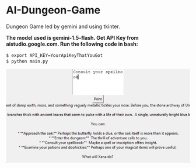 # AI-Dungeon-Game
Dungeon Game led by gemini and using tkinter.

**The model used is gemini-1.5-flash. Get API Key from aistudio.google.com. Run the following code in bash:**
```
$ export API_KEY=YourApiKeyThatYouGot
$ python main.py
```

![alt text](https://github.com/thiyageshvenkat/AI-Dungeon-Game/blob/main/Screenshot%202024-09-08%20075516.png)
